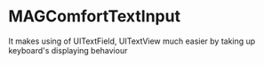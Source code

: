 # MAGComfortTextInput
It makes using of UITextField, UITextView much easier by taking up keyboard's displaying behaviour
